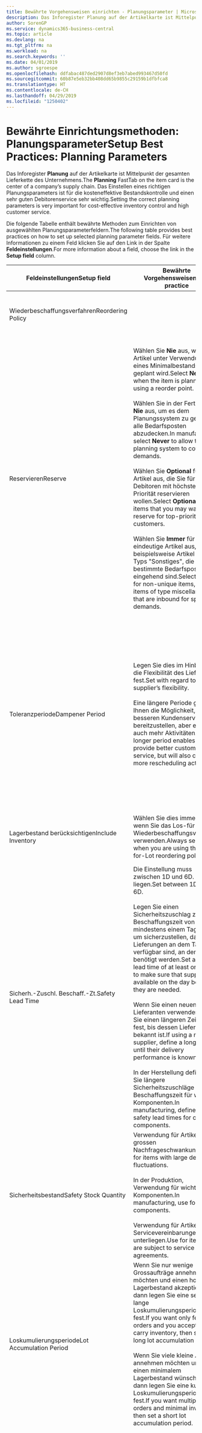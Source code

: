 ```yaml
---
title: Bewährte Vorgehensweisen einrichten - Planungsparameter | Microsoft Docs
description: Das Inforegister Planung auf der Artikelkarte ist Mittelpunkt der gesamten Lieferkette des Unternehmens. Das Einstellen eines richtigen Planungsparameters ist für die kosteneffektive Bestandskontrolle und einen sehr guten Debitorenservice sehr wichtig.
author: SorenGP
ms.service: dynamics365-business-central
ms.topic: article
ms.devlang: na
ms.tgt_pltfrm: na
ms.workload: na
ms.search.keywords: ''
ms.date: 04/01/2019
ms.author: sgroespe
ms.openlocfilehash: ddfabac487ded2907d8ef3eb7abed993467d50fd
ms.sourcegitcommit: 60b87e5eb32bb408dd65b9855c29159b1dfbfca8
ms.translationtype: HT
ms.contentlocale: de-CH
ms.lasthandoff: 04/29/2019
ms.locfileid: "1250402"
---
```

# <a name="setup-best-practices-planning-parameters"></a><span data-ttu-id="e5741-104">Bewährte Einrichtungsmethoden: Planungsparameter</span><span class="sxs-lookup"><span data-stu-id="e5741-104">Setup Best Practices: Planning Parameters</span></span>
<span data-ttu-id="e5741-105">Das Inforegister **Planung** auf der Artikelkarte ist Mittelpunkt der gesamten Lieferkette des Unternehmens.</span><span class="sxs-lookup"><span data-stu-id="e5741-105">The **Planning** FastTab on the item card is the center of a company’s supply chain.</span></span> <span data-ttu-id="e5741-106">Das Einstellen eines richtigen Planungsparameters ist für die kosteneffektive Bestandskontrolle und einen sehr guten Debitorenservice sehr wichtig.</span><span class="sxs-lookup"><span data-stu-id="e5741-106">Setting the correct planning parameters is very important for cost-effective inventory control and high customer service.</span></span>  

 <span data-ttu-id="e5741-107">Die folgende Tabelle enthält bewährte Methoden zum Einrichten von ausgewählten Planungsparameterfeldern.</span><span class="sxs-lookup"><span data-stu-id="e5741-107">The following table provides best practices on how to set up selected planning parameter fields.</span></span> <span data-ttu-id="e5741-108">Für weitere Informationen zu einem Feld klicken Sie auf den Link in der Spalte **Feldeinstellungen**.</span><span class="sxs-lookup"><span data-stu-id="e5741-108">For more information about a field, choose the link in the **Setup field** column.</span></span>  

|<span data-ttu-id="e5741-109">Feldeinstellungen</span><span class="sxs-lookup"><span data-stu-id="e5741-109">Setup field</span></span>|<span data-ttu-id="e5741-110">Bewährte Vorgehensweisen</span><span class="sxs-lookup"><span data-stu-id="e5741-110">Best practice</span></span>|<span data-ttu-id="e5741-111">Bemerkung</span><span class="sxs-lookup"><span data-stu-id="e5741-111">Comment</span></span>|  
|-----------------|-------------------|-------------|  
|<span data-ttu-id="e5741-112">Wiederbeschaffungsverfahren</span><span class="sxs-lookup"><span data-stu-id="e5741-112">Reordering Policy</span></span>||<span data-ttu-id="e5741-113">Weitere Informationen finden Sie unter [Bewährte Einrichtungsmethoden: Wiederbeschaffungsverfahren](setup-best-practices-reordering-policies.md).</span><span class="sxs-lookup"><span data-stu-id="e5741-113">For more information, see [Setup Best Practices: Reordering Policies](setup-best-practices-reordering-policies.md).</span></span>|  
|<span data-ttu-id="e5741-114">Reservieren</span><span class="sxs-lookup"><span data-stu-id="e5741-114">Reserve</span></span>|<span data-ttu-id="e5741-115">Wählen Sie **Nie** aus, wenn der Artikel unter Verwendung eines Minimalbestands geplant wird.</span><span class="sxs-lookup"><span data-stu-id="e5741-115">Select **Never** when the item is planned using a reorder point.</span></span><br /><br /> <span data-ttu-id="e5741-116">Wählen Sie in der Fertigung **Nie** aus, um es dem Planungssystem zu gestatten, alle Bedarfsposten abzudecken.</span><span class="sxs-lookup"><span data-stu-id="e5741-116">In manufacturing, select **Never** to allow the planning system to cover all demands.</span></span><br /><br /> <span data-ttu-id="e5741-117">Wählen Sie **Optional** für Artikel aus, die Sie für Debitoren mit höchster Priorität reservieren wollen.</span><span class="sxs-lookup"><span data-stu-id="e5741-117">Select **Optional** for items that you may want to reserve for top-priority customers.</span></span><br /><br /> <span data-ttu-id="e5741-118">Wählen Sie **Immer** für nicht eindeutige Artikel aus, wie beispielsweise Artikel des Typs "Sonstiges", die für bestimmte Bedarfsposten eingehend sind.</span><span class="sxs-lookup"><span data-stu-id="e5741-118">Select **Always** for non-unique items, such as items of type miscellaneous that are inbound for specific demands.</span></span>|<span data-ttu-id="e5741-119">Reservierungen wirken im Allgemeinen dem Zweck der Planung entgegen, nämlich einem Ausgleich zwischen Bedarf und Vorrat.</span><span class="sxs-lookup"><span data-stu-id="e5741-119">Reservations generally counteract the purpose of planning, which is to balance demand and supply.</span></span> <span data-ttu-id="e5741-120">Daher sollten Artikel, die für die Planung eingerichtet wurden, im Allgemeinen nicht reserviert werden.</span><span class="sxs-lookup"><span data-stu-id="e5741-120">Therefore, items that are set up for planning should generally not be reserved.</span></span><br /><br /> <span data-ttu-id="e5741-121">Wenn der Benutzer eine Lagerbestandsmenge für zukünftigen Bedarf reserviert, wird die Planungsgrundlage gestört, und der Minimalbestand funktioniert möglicherweise nicht ordnungsgemäss.</span><span class="sxs-lookup"><span data-stu-id="e5741-121">If the user reserves an inventory quantity for future demand, then the planning foundation will be disturbed, and the reorder point may not work correctly.</span></span> <span data-ttu-id="e5741-122">Selbst wenn der voraussichtliche Lagerbestand im Hinblick auf den Minimalbestand akzeptabel ist, stehen die Mengen möglicherweise aufgrund der Reservierung nicht zur Verfügung.</span><span class="sxs-lookup"><span data-stu-id="e5741-122">Even if the projected inventory level is acceptable with regard to the reorder point, the quantities may not be available because of the reservation.</span></span>|  
|<span data-ttu-id="e5741-123">Toleranzperiode</span><span class="sxs-lookup"><span data-stu-id="e5741-123">Dampener Period</span></span>|<span data-ttu-id="e5741-124">Legen Sie dies im Hinblick auf die Flexibilität des Lieferanten fest.</span><span class="sxs-lookup"><span data-stu-id="e5741-124">Set with regard to the supplier’s flexibility.</span></span><br /><br /> <span data-ttu-id="e5741-125">Eine längere Periode gibt Ihnen die Möglichkeit, besseren Kundenservice bereitzustellen, aber erfordert auch mehr Aktivitäten.</span><span class="sxs-lookup"><span data-stu-id="e5741-125">A longer period enables you to provide better customer service, but will also cause more rescheduling actions.</span></span>|<span data-ttu-id="e5741-126">Wenn für den Lieferanten eine letzte Änderungen zu den Aufträgen akzeptiert wird, verwenden Sie eine längere Periode für neu zu planende Aktionen.</span><span class="sxs-lookup"><span data-stu-id="e5741-126">If the supplier accepts last-minute changes to orders, then use a longer period, but be prepared for more rescheduling actions.</span></span> <span data-ttu-id="e5741-127">Wenn für den Lieferanten eine feste Planung erforderlich ist, dann halten Sie die Periode so kurz wie möglich.</span><span class="sxs-lookup"><span data-stu-id="e5741-127">If the supplier requires firm planning, then shorten the period as much as possible.</span></span><br /><br /> <span data-ttu-id="e5741-128">Informationen zur globalen Einrichtung, siehe **Toleranzperiode** under [Designdetails: Parameter Planen](design-details-planning-parameters.md)</span><span class="sxs-lookup"><span data-stu-id="e5741-128">For information about the **Dampener Period** field , see [Design Details: Planning Parameters](design-details-planning-parameters.md).</span></span>|  
|<span data-ttu-id="e5741-129">Lagerbestand berücksichtigen</span><span class="sxs-lookup"><span data-stu-id="e5741-129">Include Inventory</span></span>|<span data-ttu-id="e5741-130">Wählen Sie dies immer aus, wenn Sie das Los-für-Los-Wiederbeschaffungsverfahren verwenden.</span><span class="sxs-lookup"><span data-stu-id="e5741-130">Always select when you are using the Lot-for-Lot reordering policy.</span></span>|<span data-ttu-id="e5741-131">Wählen Sie dies nur in bestimmten Fällen nicht aus, beispielsweise wenn keine Lagerartikel verkäuflich sind.</span><span class="sxs-lookup"><span data-stu-id="e5741-131">Do not select only in special situations, such as when inventory items are not sellable.</span></span>|  
|<span data-ttu-id="e5741-132">Sicherh.-Zuschl. Beschaff.-Zt.</span><span class="sxs-lookup"><span data-stu-id="e5741-132">Safety Lead Time</span></span>|<span data-ttu-id="e5741-133">Die Einstellung muss zwischen 1D und 6D. liegen.</span><span class="sxs-lookup"><span data-stu-id="e5741-133">Set between 1D and 6D.</span></span><br /><br /> <span data-ttu-id="e5741-134">Legen Sie einen Sicherheitszuschlag zur Beschaffungszeit von mindestens einem Tag fest, um sicherzustellen, dass die Lieferungen an dem Tag verfügbar sind, an dem sie benötigt werden.</span><span class="sxs-lookup"><span data-stu-id="e5741-134">Set a safety lead time of at least one day to make sure that supplies are available on the day before they are needed.</span></span><br /><br /> <span data-ttu-id="e5741-135">Wenn Sie einen neuen Lieferanten verwenden, legen Sie einen längeren Zeitraum fest, bis dessen Liefertreue bekannt ist.</span><span class="sxs-lookup"><span data-stu-id="e5741-135">If using a new supplier, define a longer time until their delivery performance is known.</span></span><br /><br /> <span data-ttu-id="e5741-136">In der Herstellung definieren Sie längere Sicherheitszuschläge zur Beschaffungszeit für wichtige Komponenten.</span><span class="sxs-lookup"><span data-stu-id="e5741-136">In manufacturing, define longer safety lead times for critical components.</span></span>|<span data-ttu-id="e5741-137">Vom System geplante Lieferungen, um zu vermeiden, dass am gleichen Tag, an dem Bestand nicht lieferbar ist, Bestand nicht lieferbar ist.</span><span class="sxs-lookup"><span data-stu-id="e5741-137">Supply that is planned by the system to avoid a stock-out will arrive on the same day that the stock-out occurs.</span></span> <span data-ttu-id="e5741-138">Dies kann sich möglicherweise als mehrere Stunden zu spät erweisen, wenn beispielsweise der Bedarf morgens erforderlich ist und die Lieferung am Nachmittag eingeht.</span><span class="sxs-lookup"><span data-stu-id="e5741-138">This may be several hours too late if, for example, the demand is needed in the morning and the supply arrives in the afternoon.</span></span> <span data-ttu-id="e5741-139">**Hinweis:** Das Feld **Sicherh.-Zuschl.-Zt.** verwendet den Basiskalender.</span><span class="sxs-lookup"><span data-stu-id="e5741-139">**Note:**  The **Safety Lead Time** field uses the base calendar.</span></span> <span data-ttu-id="e5741-140">Daher bedeutet 14T nicht notwendigerweise zwei Wochen.</span><span class="sxs-lookup"><span data-stu-id="e5741-140">Therefore, 14D is not necessarily two weeks.</span></span>|  
|<span data-ttu-id="e5741-141">Sicherheitsbestand</span><span class="sxs-lookup"><span data-stu-id="e5741-141">Safety Stock Quantity</span></span>|<span data-ttu-id="e5741-142">Verwendung für Artikel mit grossen Nachfrageschwankungen.</span><span class="sxs-lookup"><span data-stu-id="e5741-142">Use for items with large demand fluctuations.</span></span><br /><br /> <span data-ttu-id="e5741-143">In der Produktion, Verwendung für wichtige Komponenten.</span><span class="sxs-lookup"><span data-stu-id="e5741-143">In manufacturing, use for critical components.</span></span><br /><br /> <span data-ttu-id="e5741-144">Verwendung für Artikel, die Servicevereinbarungen unterliegen.</span><span class="sxs-lookup"><span data-stu-id="e5741-144">Use for items that are subject to service agreements.</span></span>|<span data-ttu-id="e5741-145">Wenn das Feld **Minimalbestant** nicht ausgefüllt ist, dann dient der Sicherheitsbestand auch als Minimalbestand.</span><span class="sxs-lookup"><span data-stu-id="e5741-145">If the **Reorder Point** field is not filled, then the safety stock quantity also functions as a reorder point.</span></span>|  
|<span data-ttu-id="e5741-146">Loskumulierungsperiode</span><span class="sxs-lookup"><span data-stu-id="e5741-146">Lot Accumulation Period</span></span>|<span data-ttu-id="e5741-147">Wenn Sie nur wenige Grossaufträge annehmen möchten und einen hohen Lagerbestand akzeptieren, dann legen Sie eine sehr lange Loskumulierungsperiode fest.</span><span class="sxs-lookup"><span data-stu-id="e5741-147">If you want only few big orders and you accept to carry inventory, then set a long lot accumulation period.</span></span><br /><br /> <span data-ttu-id="e5741-148">Wenn Sie viele kleine Aufträge annehmen möchten und sich einen minimalem Lagerbestand wünschen, dann legen Sie eine kurze Loskumulierungsperiode fest.</span><span class="sxs-lookup"><span data-stu-id="e5741-148">If you want multiple small orders and minimal inventory, then set a short lot accumulation period.</span></span>|<span data-ttu-id="e5741-149">Die Loskumulierungsperiode ist im Allgemeinen die längste Periode, in der Sie über Lagerbestand verfügen.</span><span class="sxs-lookup"><span data-stu-id="e5741-149">The lot accumulation period is generally the longest period that you will carry inventory.</span></span>|  
|<span data-ttu-id="e5741-150">Minimalbestand</span><span class="sxs-lookup"><span data-stu-id="e5741-150">Reorder Point</span></span>|<span data-ttu-id="e5741-151">Ermitteln Sie den Minimalbestand auf Basis des Anforderungsprofils des Artikels.</span><span class="sxs-lookup"><span data-stu-id="e5741-151">Base the reorder point on the item’s demand profile.</span></span>|<span data-ttu-id="e5741-152">Wenn laut historischen Daten während einer Beschaffungszeit von sieben Tagen der durchschnittliche Bedarf des Artikels 100 Einheiten beträgt, kann der Minimalbestand auf 100 festgelegt werden.</span><span class="sxs-lookup"><span data-stu-id="e5741-152">If historical data shows that the item’s average demand is 100 units during a lead time of seven days, then the reorder point can be set to 100 as a minimum.</span></span><br /><br /> <span data-ttu-id="e5741-153">Das bedeutet, dass bei einer Abnahme des Lagerbestands auf unter 100 Einheiten das Planungssystem die Wiederbeschaffung des Artikels vorschlägt, da für die Wiederbeschaffung sieben Tage benötigt werden und genügend Einheiten vorhanden sein müssen, um den Bedarf in diesen sieben Tagen zu decken.</span><span class="sxs-lookup"><span data-stu-id="e5741-153">This means that when the inventory level falls below 100 units, then the planning system will suggest to replenish because it takes seven days to supply the item, and there must be enough to cover the demand within those seven days.</span></span>|  
|<span data-ttu-id="e5741-154">Zeitrahmen</span><span class="sxs-lookup"><span data-stu-id="e5741-154">Time Bucket</span></span>|<span data-ttu-id="e5741-155">Ein leeres Feld bedeutet, dass der Lagerbestand jeden Tag überprüft wird.</span><span class="sxs-lookup"><span data-stu-id="e5741-155">Leave blank, meaning that the inventory level is checked every day.</span></span>|<span data-ttu-id="e5741-156">Bei täglicher Überprüfung des Lagerbestands ist eine optimale Planung des Minimalbestands sichergestellt.</span><span class="sxs-lookup"><span data-stu-id="e5741-156">Checking the inventory level every day ensures optimal reorder point planning.</span></span> <span data-ttu-id="e5741-157">**Hinweis:** Ein Zeitrahmen von 1W bedeutet, dass der Lagerbestand möglicherweise eine Woche bevor ein Beschaffungsauftrag vorgeschlagen wird, unter dem Minimalbestand liegt.</span><span class="sxs-lookup"><span data-stu-id="e5741-157">**Note:**  A time bucket of 1W means that the inventory level may be below the reorder point for one week before a supply order is suggested.</span></span>|  
|<span data-ttu-id="e5741-158">Rundungspräzision</span><span class="sxs-lookup"><span data-stu-id="e5741-158">Rounding Precision</span></span>|<span data-ttu-id="e5741-159">In der teuren Produktion auf 0,00001 festgelegt.</span><span class="sxs-lookup"><span data-stu-id="e5741-159">In expensive manufacturing, set to 0.00001.</span></span>|<span data-ttu-id="e5741-160">Grosse Rundungsmengen an Ausschuss oder Materialverbrauch können zu sehr hohen Lagerkosten führen.</span><span class="sxs-lookup"><span data-stu-id="e5741-160">Large rounding quantities of scrap or material consumption can amount to very large inventory costs.</span></span> <span data-ttu-id="e5741-161">Es kann daher von Bedeutung sein, die kleinste Rundungspräzision festzulegen, um diese potenziellen Kosten zu minimieren.</span><span class="sxs-lookup"><span data-stu-id="e5741-161">It may therefore be relevant to set the smallest rounding precision to minimize this potential cost.</span></span>|  

> [!NOTE]  
>  <span data-ttu-id="e5741-162">Die bewährten Methoden zu Planungsparametern auf Artikelkarten gelten auch für dieselben Felder auf Lagerhaltungsdatenkarten.</span><span class="sxs-lookup"><span data-stu-id="e5741-162">The best practices for planning parameters on item cards also apply to the same fields on SKU cards.</span></span>  
>   
>  <span data-ttu-id="e5741-163">Wenn Unternehmen den Bedarf an verschiedenen Lagerorten planen, empfiehlt es sich, für jeden Standort Lagerhaltungsdaten festzulegen und den gesamten Bedarf mit einem Wert im Feld **Lagerortcode** zu erstellen.</span><span class="sxs-lookup"><span data-stu-id="e5741-163">If companies plan for demand at different locations, then it is strongly advised to define SKUs for each location and that all demand is created by using a value in the **Location Code** field.</span></span> <span data-ttu-id="e5741-164">Weitere Informationen finden Sie unter [Designdetails: Bedarf an leerem Lagerort](design-details-demand-at-blank-location.md)</span><span class="sxs-lookup"><span data-stu-id="e5741-164">For more information, see [Design Details: Demand at Blank Location](design-details-demand-at-blank-location.md).</span></span>  

## <a name="see-also"></a><span data-ttu-id="e5741-165">Siehe auch</span><span class="sxs-lookup"><span data-stu-id="e5741-165">See Also</span></span>  
 <span data-ttu-id="e5741-166">[Bewährte Einrichtungsmethoden: Beschaffungsplanung](setup-best-practices-supply-planning.md) </span><span class="sxs-lookup"><span data-stu-id="e5741-166">[Setup Best Practices: Supply Planning](setup-best-practices-supply-planning.md) </span></span>  
 <span data-ttu-id="e5741-167">[Designdetails: Vorratsplanung](design-details-supply-planning.md) </span><span class="sxs-lookup"><span data-stu-id="e5741-167">[Design Details: Supply Planning](design-details-supply-planning.md) </span></span>  
 [<span data-ttu-id="e5741-168">Richten Sie komplexe Anwendungsbereiche mithilfe bewährter Methoden ein</span><span class="sxs-lookup"><span data-stu-id="e5741-168">Set Up Complex Application Areas Using Best Practices</span></span>](set-up-complex-application-areas-using-best-practices.md)  
 <span data-ttu-id="e5741-169">[Arbeiten mit [!INCLUDE[d365fin](includes/d365fin_md.md)]](ui-work-product.md)</span><span class="sxs-lookup"><span data-stu-id="e5741-169">[Working with [!INCLUDE[d365fin](includes/d365fin_md.md)]](ui-work-product.md)</span></span>
